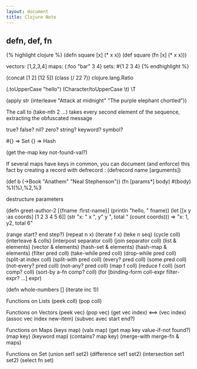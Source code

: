 ```yaml
---
layout: document
title: Clojure Note
---
```

## defn, def, fn
{% highlight clojure %}
(defn square [x] (* x x))
(def square (fn [x] (* x x)))

vectors: [1,2,3,4]
maps: {:foo "bar" 3 4}
sets: #{1 2 3 4}
{% endhighlight %}

(concat [1 2] [12 5])
(class (/ 22 7))
  clojure.lang.Ratio

(.toUpperCase "hello")
(Character/toUpperCase \t)
\T

(apply str (interleave "Attack at midnight" "The purple elephant chortled"))

The call to (take-nth 2 ...) takes every second element of the sequence, extracting
the obfuscated message

true? false? nil? zero?
string? keyword? symbol?

#{} => Set
{}  => Hash

(get the-map key not-found-val?)


If several maps have keys in common, you can document (and enforce) this
fact by creating a record with defrecord :
(defrecord name [arguments])

(def b (->Book "Anathem" "Neal Stephenson"))
(fn [params*] body)
#(body) %1(%),%2,%3

destructure parameters

(defn greet-author-2 [{fname :first-name}]
  (println "hello, " fname))
(let [[x y :as coords] [1 2 3 4 5 6]]
  (str "x: " x ", y" y ", total " (count coords)))
 => "x: 1, y2, total 6"



(range start? end step?)
(repeat n x)
(iterate f x)
(teke n seq)
(cycle coll)
(interleave & colls)
(interpost separator coll)
(join separator coll)
(list & elements)
(vector & elements)
(hash-set & elements)
(hash-map & elements)
(filter pred coll)
(take-while pred coll)
(drop-while pred coll)
(split-at index coll)
(split-with pred coll)
(every? pred coll)
(some pred coll)
(not-every? pred coll)
(not-any? pred coll)
(map f coll)
(reduce f coll)
(sort comp? coll)
(sort-by a-fn comp? coll)
(for [binding-form coll-expr filter-expr? ...] expr)

(defn whole-numbers [] (iterate inc 1))


Functions on Lists
(peek coll)
(pop coll)

Functions on Vectors
(peek vec)
(pop vec)
(get vec index) <==> (vec index)
(assoc vec index new-item)
(subvec avec start end?)

Functions on Maps
(keys map)
(vals map)
(get map key value-if-not found?)
(map key)
(keyword map)
(contains? map key)
(merge-with merge-fn & maps)

Functions on Set
(union set1 set2)
(difference set1 set2)
(intersection set1 set2)
(select fn set)











